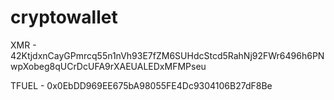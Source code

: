 # cryptowallet

XMR - 42KtjdxnCayGPmrcq55n1nVh93E7fZM6SUHdcStcd5RahNj92FWr6496h6PNwpXobeg8qUCrDcUFA9rXAEUALEDxMFMPseu

TFUEL - 0x0EbDD969EE675bA98055FE4Dc9304106B27dF8Be
